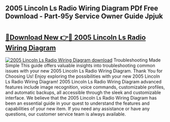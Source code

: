 ## 2005 Lincoln Ls Radio Wiring Diagram PDf Free Download - Part-95y Service Owner Guide Jpjuk

# <h2><a href="http://dfnvdg.blite.top/?on=2005+Lincoln+Ls+Radio+Wiring+Diagram">🔗Download New 👉🔴 2005 Lincoln Ls Radio Wiring Diagram</a></h2>

[![2005 Lincoln Ls Radio Wiring Diagram download](https://i.imgur.com/lujVjoI.png)](http://dfnvdg.blite.top/?on=2005+Lincoln+Ls+Radio+Wiring+Diagram)
Troubleshooting Made Simple This guide offers valuable insights into troubleshooting common issues with your new 2005 Lincoln Ls Radio Wiring Diagram. Thank You for Choosing Us! Enjoy exploring the possibilities with your new 2005 Lincoln Ls Radio Wiring Diagram! 2005 Lincoln Ls Radio Wiring Diagram advanced features include image recognition, voice commands, customizable profiles, and automatic backups, all accessible through the sleek and customizable interface. We believe that the 2005 Lincoln Ls Radio Wiring Diagram has been an essential guide in your quest to understand the features and capabilities of your new item. If you need any assistance or have any questions, our customer service team is always available.

